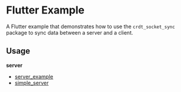 # Flutter Example

A Flutter example that demonstrates how to use the `crdt_socket_sync` package to sync data between a server and a client.

## Usage

**server**

- [server_example](https://github.com/MattiaPispisa/crdt/tree/main/packages/crdt_socket_sync/example/server_example)
- [simple_server](https://github.com/MattiaPispisa/crdt/tree/main/packages/crdt_socket_sync/example/main.dart)